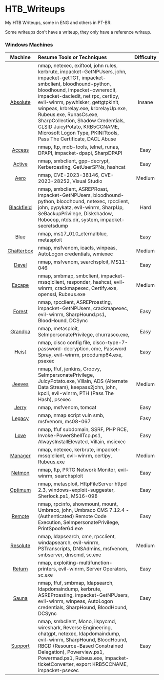 # HTB_Writeups

My HTB Writeups, some in ENG and others in PT-BR.

Some writeups don't have a writeup, they only have a reference writeup.

### Windows Machines

|                           Machine                            | Resume Tools or Techniques                                   | Difficulty |
| :----------------------------------------------------------: | :----------------------------------------------------------- | :--------: |
| [Absolute](https://github.com/CalegariMindSec/HTB_Writeups/tree/main/windows_boxes/absolute) | nmap, netexec, exiftool, john rules, kerbrute, impacket-GetNPUsers, john, impacket-getTGT, impacket-smbclient, bloodhound-python, bloodhound, impacket-owneredit, impacket-dacledit, net rpc, certipy, evil-winrm, pywhisker, gettgtpkinit, winpeas, krbrelay.exe, krbrelayUp.exe, Rubeus.exe, RunasCs.exe, SharpCollection, Shadow Credentials, CLSID JuicyPotato, KRB5CCNAME, Microsoft Logon Type, PKINITtools, Pass The Certificate, DACL Abuse |   Insane   |
| [Access](https://github.com/CalegariMindSec/HTB_Writeups/tree/main/windows_boxes/access) | nmap, ftp, mdb-tools, telnet, runas, DPAPI, impacket-dpapi, SharpDPAPI |    Easy    |
| [Active](https://github.com/CalegariMindSec/HTB_Writeups/blob/main/windows_boxes/active/) | nmap, smbclient, gpp-decrypt, Kerberoasting, GetUserSPNs, hashcat |    Easy    |
| [Aero](https://github.com/CalegariMindSec/HTB_Writeups/tree/main/windows_boxes/Aero) | nmap, CVE-2023-38146, CVE-2023-28252, Visual Studio          |   Medium   |
| [Blackfield](https://github.com/CalegariMindSec/HTB_Writeups/tree/main/windows_boxes/Blackfield) | nmap, smbclient, ASREPRoast, impacket-GetNPUsers, bloodhound-python, bloodhound, netexec, rpcclient, john, pypykatz, evil-winrm, SharpUp, SeBackupPrivilege, Diskshadow, Robocop, ntds.dir, system, impacket-secretsdump |    Hard    |
| [Blue](https://github.com/CalegariMindSec/HTB_Writeups/tree/main/windows_boxes/blue) | nmap, ms17_010_eternalblue, metasploit                       |    Easy    |
| [Chatterbox](https://github.com/CalegariMindSec/HTB_Writeups/tree/main/windows_boxes/chatterbox) | nmap, msfvenom, icacls, winpeas, AutoLogon credentials, wmiexec |   Medium   |
| [Devel](https://github.com/CalegariMindSec/HTB_Writeups/blob/main/windows_boxes/devel/writeup.md) | nmap, msfvenom, searchsploit, MS11-046                       |    Easy    |
| [Escape](https://github.com/CalegariMindSec/HTB_Writeups/tree/main/windows_boxes/escape) | nmap, smbmap, smbclient, impacket-mssqlclient, responder, hashcat, evil-winrm, crackmapexec, Certify.exe, openssl, Rubeus.exe |   Medium   |
| [Forest](https://github.com/CalegariMindSec/HTB_Writeups/blob/main/windows_boxes/forest/writeup.md) | nmap, rpcclient, ASREProasting, impacket-GetNPUsers, crackmapexec, evil-winrm, SharpHound.ps1, BloodHound, DCSync |    Easy    |
| [Grandpa](https://github.com/CalegariMindSec/HTB_Writeups/blob/main/windows_boxes/grandpa) | nmap, metasploit, SeImpersonatePrivilege, churrasco.exe,     |    Easy    |
| [Heist](https://github.com/CalegariMindSec/HTB_Writeups/tree/main/windows_boxes/heist) | nmap, cisco config file, cisco-type-7-password-decryption, cme, Password Spray, evil-winrm, procdump64.exe, psexec |    Easy    |
| [Jeeves](https://github.com/CalegariMindSec/HTB_Writeups/tree/main/windows_boxes/jeeves) | nmap, ffuf, jenkins, Groovy, SeImpersonatePrivilege, JuicyPotato.exe, Villain, ADS (Alternate Data Stream), keepass2john, john, kpcli, evil-winrm, PTH (Pass The Hash), psexec |   Medium   |
| [Jerry](https://github.com/CalegariMindSec/HTB_Writeups/blob/main/windows_boxes/jerry) | nmap, msfvenom, tomcat                                       |    Easy    |
| [Legacy](https://github.com/CalegariMindSec/HTB_Writeups/tree/main/windows_boxes/legacy) | nmap, nmap script vuln smb, msfvenom, ms08-067               |    Easy    |
| [Love](https://github.com/CalegariMindSec/HTB_Writeups/tree/main/windows_boxes/love) | nmap, ffuf subdomain, SSRF, PHP RCE, Invoke-PowerShellTcp.ps1, AlwaysInstallElevated, Villain, msiexec |    Easy    |
| [Manager](https://github.com/CalegariMindSec/HTB_Writeups/tree/main/windows_boxes/manager) | nmap, netexec, kerbrute, impacket-mssqlclient, evil-winrm, certipy, Rubeus.exe |   Medium   |
| [Netmon](https://github.com/CalegariMindSec/HTB_Writeups/tree/main/windows_boxes/netmon) | nmap, ftp, PRTG Network Monitor, evil-winrm, searchsploit    |    Easy    |
| [Optimum](https://github.com/CalegariMindSec/HTB_Writeups/tree/main/windows_boxes/optimum) | nmap, metasploit, HttpFileServer httpd 2.3, windows-exploit-suggester, Sherlock.ps1, MS16-098 |    Easy    |
| [Remote](https://github.com/CalegariMindSec/HTB_Writeups/tree/main/windows_boxes/remote) | nmap, rpcinfo, showmount, mount, Umbraco, john, Umbraco CMS 7.12.4 - (Authenticated) Remote Code Execution, SeImpersonatePrivilege, PrintSpoofer64.exe |    Easy    |
| [Resolute](https://github.com/CalegariMindSec/HTB_Writeups/blob/main/windows_boxes/resolute) | nmap, ldapsearch, cme, rpcclient, windapsearch, evil-winrm, PSTranscripts, DNSAdmins, msfvenom, smbserver, dnscmd, sc.exe |   Medium   |
| [Return](https://github.com/CalegariMindSec/HTB_Writeups/tree/main/windows_boxes/return) | nmap, exploiting-multifunction-printers, evil-winrm, Server Operators, sc.exe |    Easy    |
| [Sauna](https://github.com/CalegariMindSec/HTB_Writeups/tree/main/windows_boxes/sauna) | nmap, ffuf, smbmap, ldapsearch, ldapdomaindump, kerbrute, ASREProasting, impacket-GetNPUsers, evil-winrm, winpeas, AutoLogon credentials, SharpHound, BloodHound, DCSync |    Easy    |
| [Support](https://github.com/CalegariMindSec/HTB_Writeups/tree/main/windows_boxes/support) | nmap, smbclient, Mono, ilspycmd, wireshark, Reverse Engineering, chatgpt, netexec, ldapdomaindump, evil-winrm, SharpHound, BloodHound, RBCD (Resource-Based Constrained Delegation), Powerview.ps1, Powermad.ps1, Rubeus.exe, impacket-ticketConverter, export KRB5CCNAME, impacket-psexec |    Easy    |







